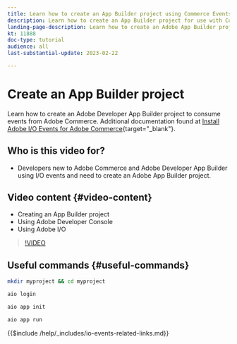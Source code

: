 ```yaml
---
title: Learn how to create an App Builder project using Commerce Events
description: Learn how to create an App Builder project for use with Commerce events
landing-page-description: Learn how to create an Adobe App Builder project to use Adobe Commerce events 
kt: 11888
doc-type: tutorial
audience: all
last-substantial-update: 2023-02-22

---
```


# Create an App Builder project

Learn how to create an Adobe Developer App Builder project to consume events from Adobe Commerce. Additional documentation found at [Install Adobe I/O Events for Adobe Commerce](https://developer.adobe.com/commerce/events/get-started/installation/){target="_blank"}.

## Who is this video for?

* Developers new to Adobe Commerce and Adobe Developer App Builder using I/O events and need to create an Adobe App Builder project.

## Video content {#video-content}

* Creating an App Builder project
* Using Adobe Developer Console
* Using Adobe I/O

>[!VIDEO](https://video.tv.adobe.com/v/3415797)

## Useful commands {#useful-commands}

```bash
mkdir myproject && cd myproject

aio login

aio app init

aio app run
```

{{$include /help/_includes/io-events-related-links.md}}
